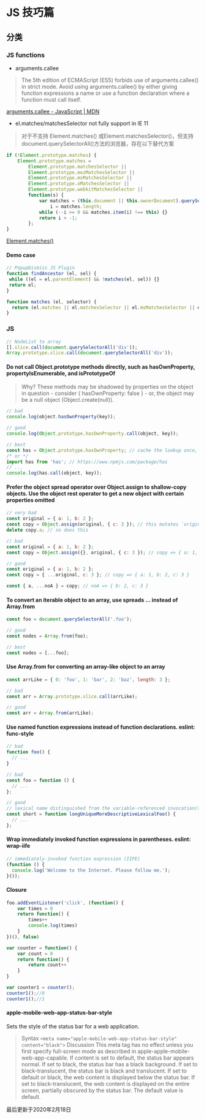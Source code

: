 # JS 技巧篇

## 分类

### JS functions

* arguments.callee

> The 5th edition of ECMAScript (ES5) forbids use of arguments.callee() in strict mode. Avoid using arguments.callee() by either giving function expressions a name or use a function declaration where a function must call itself.

[arguments.callee - JavaScript | MDN](https://developer.mozilla.org/en-US/docs/Web/JavaScript/Reference/Functions/arguments/callee)

* el.matches/matchesSelector not fully support in IE 11

> 对于不支持 Element.matches() 或Element.matchesSelector()，但支持document.querySelectorAll()方法的浏览器，存在以下替代方案

```javascript
if (!Element.prototype.matches) {
    Element.prototype.matches = 
        Element.prototype.matchesSelector || 
        Element.prototype.mozMatchesSelector ||
        Element.prototype.msMatchesSelector || 
        Element.prototype.oMatchesSelector || 
        Element.prototype.webkitMatchesSelector ||
        function(s) {
            var matches = (this.document || this.ownerDocument).querySelectorAll(s),
                i = matches.length;
            while (--i >= 0 && matches.item(i) !== this) {}
            return i > -1;            
        };
}
```

[Element.matches()](https://developer.mozilla.org/zh-CN/docs/Web/API/Element/matches)

#### Demo case

```javascript
// PopupDismiss JS Plugin
function findAncestor (el, sel) {
 while ((el = el.parentElement) && !matches(el, sel)) {}
 return el;
}

function matches (el, selector) {
  return (el.matches || el.matchesSelector || el.msMatchesSelector || el.mozMatchesSelector || el.webkitMatchesSelector || el.oMatchesSelector).call(el, selector);
}
```

### JS

```javascript
// NodeList to array
[].slice.call(document.querySelectorAll('div'));
Array.prototype.slice.call(document.querySelectorAll('div'));
```

#### Do not call Object.prototype methods directly, such as hasOwnProperty, propertyIsEnumerable, and isPrototypeOf

> Why? These methods may be shadowed by properties on the object in question - consider { hasOwnProperty: false } - or, the object may be a null object (Object.create(null)).

```javascript
// bad
console.log(object.hasOwnProperty(key));

// good
console.log(Object.prototype.hasOwnProperty.call(object, key));

// best
const has = Object.prototype.hasOwnProperty; // cache the lookup once, in module scope.
/* or */
import has from 'has'; // https://www.npmjs.com/package/has
// ...
console.log(has.call(object, key));
```

#### Prefer the object spread operator over Object.assign to shallow-copy objects. Use the object rest operator to get a new object with certain properties omitted

```javascript
// very bad
const original = { a: 1, b: 2 };
const copy = Object.assign(original, { c: 3 }); // this mutates `original` ಠ_ಠ
delete copy.a; // so does this

// bad
const original = { a: 1, b: 2 };
const copy = Object.assign({}, original, { c: 3 }); // copy => { a: 1, b: 2, c: 3 }

// good
const original = { a: 1, b: 2 };
const copy = { ...original, c: 3 }; // copy => { a: 1, b: 2, c: 3 }

const { a, ...noA } = copy; // noA => { b: 2, c: 3 }
```

#### To convert an iterable object to an array, use spreads ... instead of Array.from

```javascript
const foo = document.querySelectorAll('.foo');

// good
const nodes = Array.from(foo);

// best
const nodes = [...foo];
```

#### Use Array.from for converting an array-like object to an array

```javascript
const arrLike = { 0: 'foo', 1: 'bar', 2: 'baz', length: 3 };

// bad
const arr = Array.prototype.slice.call(arrLike);

// good
const arr = Array.from(arrLike);
```

#### Use named function expressions instead of function declarations. eslint: func-style

```javascript
// bad
function foo() {
  // ...
}

// bad
const foo = function () {
  // ...
};

// good
// lexical name distinguished from the variable-referenced invocation(s)
const short = function longUniqueMoreDescriptiveLexicalFoo() {
  // ...
};
```

#### Wrap immediately invoked function expressions in parentheses. eslint: wrap-iife

```javascript
// immediately-invoked function expression (IIFE)
(function () {
  console.log('Welcome to the Internet. Please follow me.');
}());
```

#### Closure

```javascript
foo.addEventListener('click', (function() {
    var times = 0
    return function() {
        times++
        console.log(times)
    }
})(), false)

var counter = function() {
    var count = 0
    return function() {
        return count++
    }
}

var counter1 = counter();
counter1();//0
counter1();//1
```

#### apple-mobile-web-app-status-bar-style

 Sets the style of the status bar for a web application.

> Syntax
`<meta name="apple-mobile-web-app-status-bar-style" content="black">`
> Discussion
This meta tag has no effect unless you first specify full-screen mode as described in apple-apple-mobile-web-app-capable.
If content is set to default, the status bar appears normal. If set to black, the status bar has a black background. If set to black-translucent, the status bar is black and translucent. If set to default or black, the web content is displayed below the status bar. If set to black-translucent, the web content is displayed on the entire screen, partially obscured by the status bar. The default value is default.

最后更新于2020年2月18日

[^footnote]: timestamp-最后更新于2020年2月18日
